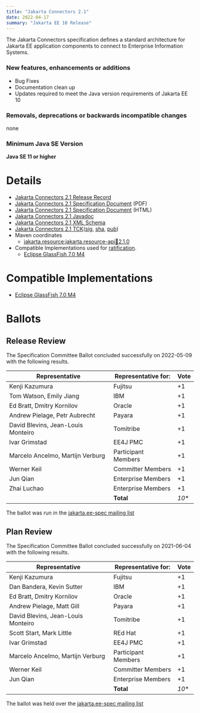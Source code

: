 ```yaml
---
title: "Jakarta Connectors 2.1"
date: 2022-04-17
summary: "Jakarta EE 10 Release"
---
```

The Jakarta Connectors specification defines a standard architecture for Jakarta EE application components to connect to Enterprise Information Systems.

### New features, enhancements or additions
* Bug Fixes
* Documentation clean up
* Updates required to meet the Java version requirements of Jakarta EE 10

### Removals, deprecations or backwards incompatible changes
none

### Minimum Java SE Version
**Java SE 11 or higher**

# Details

* [Jakarta Connectors 2.1 Release Record](https://projects.eclipse.org/projects/ee4j.jca/releases/2.1.0)
* [Jakarta Connectors 2.1 Specification Document](./jakarta-connectors-spec-2.1.pdf) (PDF)
* [Jakarta Connectors 2.1 Specification Document](./jakarta-connectors-spec-2.1.html) (HTML)
* [Jakarta Connectors 2.1 Javadoc](./apidocs)
* [Jakarta Connectors 2.1 XML Schema](https://jakarta.ee/xml/ns/jakartaee/connector_2_1.xsd)
* [Jakarta Connectors 2.1 TCK](https://download.eclipse.org/jakartaee/connectors/2.1/jakarta-connectors-tck-2.1.0.zip)([sig](https://download.eclipse.org/jakartaee/connectors/2.1/jakarta-connectors-tck-2.1.0.zip.sig),  [sha](https://download.eclipse.org/jakartaee/connectors/2.1/jakarta-connectors-tck-2.1.0.zip.sha256),  [pub](https://jakarta.ee/specifications/jakartaee-spec-committee.pub))
* Maven coordinates
  * [jakarta.resource:jakarta.resource-api:jar:2.1.0](https://central.sonatype.com/artifact/jakarta.resource/jakarta.resource-api/2.1.0/jar)
* Compatible Implementations used for [ratification](https://www.eclipse.org/projects/efsp/?version=1.2#efsp-ratification).
  * [Eclipse GlassFish 7.0 M4](https://repo1.maven.org/maven2/org/glassfish/main/distributions/glassfish/7.0.0-M4/glassfish-7.0.0-M4.zip)

# Compatible Implementations
  * [Eclipse GlassFish 7.0 M4](https://repo1.maven.org/maven2/org/glassfish/main/distributions/glassfish/7.0.0-M4/glassfish-7.0.0-M4.zip)

# Ballots

## Release Review

The Specification Committee Ballot concluded successfully on 2022-05-09 with the following results.

| Representative                                 | Representative for: | Vote    |
|------------------------------------------------|---------------------|---------|
| Kenji Kazumura                                 | Fujitsu             |    +1   |
| Tom Watson, Emily Jiang                        | IBM                 |    +1   |
| Ed Bratt, Dmitry Kornilov                      | Oracle              |    +1   |
| Andrew Pielage, Petr Aubrecht                  | Payara              |    +1   |
| David Blevins, Jean-Louis Monteiro             | Tomitribe           |    +1   |
| Ivar Grimstad                                  | EE4J PMC            |    +1   |
| Marcelo Ancelmo, Martijn Verburg               | Participant Members |    +1   |
| Werner Keil                                    | Committer Members   |    +1   |
| Jun Qian                                       | Enterprise Members  |    +1   |
| Zhai Luchao                                    | Enterprise Members  |    +1   |
|                                                | **Total**           |  *10**  |

The ballot was run in the [jakarta.ee-spec mailing list](https://www.eclipse.org/lists/jakarta.ee-spec/msg02415.html)

## Plan Review

The Specification Committee Ballot concluded successfully on 2021-06-04 with the following results.

| Representative                                 | Representative for: | Vote    |
|------------------------------------------------|---------------------|---------|
| Kenji Kazumura                                 | Fujitsu             |    +1   |
| Dan Bandera, Kevin Sutter                      | IBM                 |    +1   |
| Ed Bratt, Dmitry Kornilov                      | Oracle              |    +1   |
| Andrew Pielage, Matt Gill                      | Payara              |    +1   |
| David Blevins, Jean-Louis Monteiro             | Tomitribe           |    +1   |
| Scott Start, Mark Little                       | REd Hat             |    +1   |
| Ivar Grimstad                                  | EE4J PMC            |    +1   |
| Marcelo Ancelmo, Martijn Verburg               | Participant Members |    +1   |
| Werner Keil                                    | Committer Members   |    +1   |
| Jun Qian                                       | Enterprise Members  |    +1   |
|                                                | **Total**           |  *10**  |

The ballot was held over the [jakarta.ee-spec mailing list](https://www.eclipse.org/lists/jakarta.ee-spec/msg01820.html)

